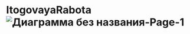 # ItogovayaRabota![Диаграмма без названия-Page-1](https://user-images.githubusercontent.com/118381307/212460024-afefbf06-c531-4e31-8506-869db768fe05.jpg)
